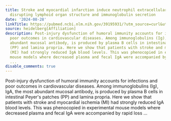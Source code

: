 ```yaml
---
title: Stroke and myocardial infarction induce neutrophil extracellular trap release
  disrupting lymphoid organ structure and immunoglobulin secretion
date: '2024-08-28'
linkTitle: https://pubmed.ncbi.nlm.nih.gov/39195931/?utm_source=curl&utm_medium=rss&utm_campaign=pubmed-2&utm_content=1FakS-2QOkCT8HsMOQP1bCRQ4YzyumYOmxmF0moLsQ3dFB1E9V&fc=20220326224207&ff=20240828182648&v=2.18.0.post9+e462414
source: heidelberg[Affiliation]
description: Post-injury dysfunction of humoral immunity accounts for infections and
  poor outcomes in cardiovascular diseases. Among immunoglobulins (Ig), IgA, the most
  abundant mucosal antibody, is produced by plasma B cells in intestinal Peyer's patches
  (PP) and lamina propria. Here we show that patients with stroke and myocardial ischemia
  (MI) had strongly reduced IgA blood levels. This was phenocopied in experimental
  mouse models where decreased plasma and fecal IgA were accompanied by rapid loss
  ...
disable_comments: true
---
```

Post-injury dysfunction of humoral immunity accounts for infections and poor outcomes in cardiovascular diseases. Among immunoglobulins (Ig), IgA, the most abundant mucosal antibody, is produced by plasma B cells in intestinal Peyer's patches (PP) and lamina propria. Here we show that patients with stroke and myocardial ischemia (MI) had strongly reduced IgA blood levels. This was phenocopied in experimental mouse models where decreased plasma and fecal IgA were accompanied by rapid loss ...